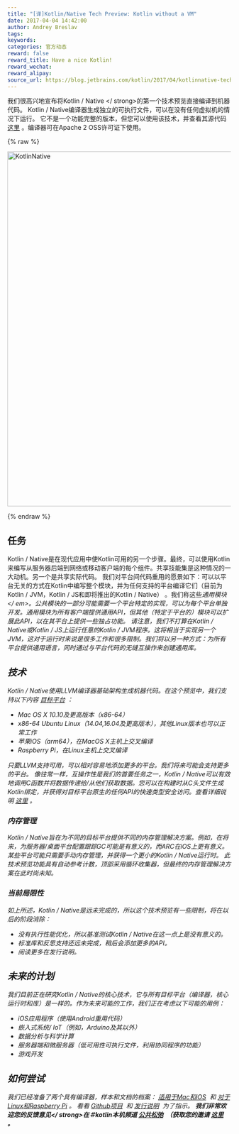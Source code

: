 ```yaml
---
title: "[译]Kotlin/Native Tech Preview: Kotlin without a VM"
date: 2017-04-04 14:42:00
author: Andrey Breslav
tags:
keywords:
categories: 官方动态
reward: false
reward_title: Have a nice Kotlin!
reward_wechat:
reward_alipay:
source_url: https://blog.jetbrains.com/kotlin/2017/04/kotlinnative-tech-preview-kotlin-without-a-vm/
---
```


我们很高兴地宣布将Kotlin / Native </ strong>的第一个技术预览直接编译到机器代码。 Kotlin / Native编译器生成独立的可执行文件，可以在没有任何虚拟机的情况下运行。
它不是一个功能完整的版本，但您可以使用该技术，并查看其源代码 [这里](https://github.com/JetBrains/kotlin-native/) 。编译器可在Apache 2 OSS许可证下使用。

{% raw %}
<p><img alt="KotlinNative" class="alignnone size-full wp-image-4889" src="https://d3nmt5vlzunoa1.cloudfront.net/kotlin/files/2017/04/KotlinNative.png" width="800"/><br/>
<span id="more-4862"></span></p>
{% endraw %}

## 任务

Kotlin / Native是在现代应用中使Kotlin可用的另一个步骤。最终，可以使用Kotlin来编写从服务器后端到网络或移动客户端的每个组件。共享技能集是这种情况的一大动机。另一个是共享实际代码。
我们对平台间代码重用的愿景如下：可以以平台无关的方式在Kotlin中编写整个模块，并为任何支持的平台编译它们（目前为Kotlin / JVM，Kotlin / JS和即将推出的Kotlin / Native） 。我们称这些<em>通用模块</ em>。公共模块的一部分可能需要一个平台特定的实现，可以为每个平台单独开发。通用模块为所有客户端提供通用API，但其他（特定于平台的）模块可以扩展此API，以在其平台上提供一些独占功能。
请注意，我们不打算在Kotlin / Native或Kotlin / JS上运行任意的Kotlin / JVM程序。这将相当于实现另一个JVM，这对于运行时来说是很多工作和很多限制。我们将以另一种方式：为所有平台提供通用语言，同时通过与平台代码的无缝互操作来创建通用库。
## 技术

Kotlin / Native使用LLVM编译器基础架构生成机器代码。在这个预览中，我们支持以下内容 [目标平台](https://github.com/JetBrains/kotlin-native/blob/v0.1.0/RELEASE_NOTES.md#supported-platforms) ：

* Mac OS X 10.10及更高版本（x86-64）
* x86-64 Ubuntu Linux（14.04,16.04及更高版本），其他Linux版本也可以正常工作
* 苹果iOS（arm64），在MacOS X主机上交叉编译
* Raspberry Pi，在Linux主机上交叉编译

只要LLVM支持可用，可以相对容易地添加更多的平台。我们将来可能会支持更多的平台。
像往常一样，互操作性是我们的首要任务之一，Kotlin / Native可以有效地调用C函数并将数据传递给/从他们获取数据。您可以在构建时从C头文件生成Kotlin绑定，并获得对目标平台原生的任何API的快速类型安全访问。查看详细说明 [这里](https://github.com/JetBrains/kotlin-native/blob/v0.1.0/INTEROP.md) 。
### 内存管理

Kotlin / Native旨在为不同的目标平台提供不同的内存管理解决方案。例如，在将来，为服务器/桌面平台配置跟踪GC可能是有意义的，而ARC在iOS上更有意义。某些平台可能只需要手动内存管理，并获得一个更小的Kotlin / Native运行时。
此技术预览功能具有自动参考计数，顶部采用循环收集器，但最终的内存管理解决方案在此时尚未知。
### 当前局限性

如上所述，Kotlin / Native是远未完成的，所以这个技术预览有一些限制，将在以后的阶段消除：

* 没有执行性能优化，所以基准测试Kotlin / Native在这一点上是没有意义的。
* 标准库和反思支持还远未完成，稍后会添加更多的API。
* 阅读更多在发行说明。

## 未来的计划

我们目前正在研究Kotlin / Native的核心技术，它与所有目标平台（编译器，核心运行时和库）是一样的。作为未来可能的工作，我们正在考虑以下可能的用例：

* iOS应用程序（使用Android重用代码）
* 嵌入式系统/ IoT（例如，Arduino及其以外）
* 数据分析与科学计算
* 服务器端和微服务器（低可用性可执行文件，利用协同程序的功能）
* 游戏开发

## 如何尝试

我们已经准备了两个具有编译器，样本和文档的档案： [适用于Mac和iOS](http://download.jetbrains.com/kotlin/native/kotlin-native-macos-0.1.tar.gz)  和 [对于Linux和Raspberry Pi](http://download.jetbrains.com/kotlin/native/kotlin-native-linux-0.1.tar.gz) 。
看看 [Github项目](https://github.com/JetBrains/kotlin-native)  和 [发行说明](https://github.com/JetBrains/kotlin-native/blob/v0.1.0/RELEASE_NOTES.md)  为了指示。
<strong>我们非常欢迎您的反馈意见</ strong>在＃kotlin本机频道 [公共松弛](https://kotlinlang.slack.com)  （获取您的邀请 [这里](http://slack.kotl.in) 。
